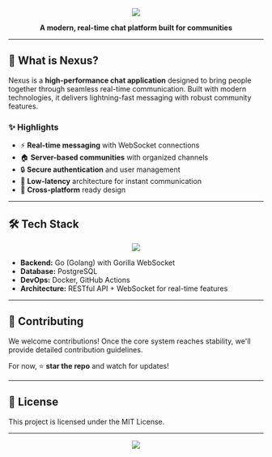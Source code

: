 <!-- Top Banner -->
<p align="center" style="margin-bottom:0;">
  <img src="https://capsule-render.vercel.app/api?type=waving&color=0:667eea,100:764ba2&height=220&section=header&text=Nexus&fontSize=75&fontColor=ffffff&width=100%"/>
</p>
<p align="center">
  <b>A modern, real-time chat platform built for communities</b>
</p>

---

## 🚀 What is Nexus?

Nexus is a **high-performance chat application** designed to bring people together through seamless real-time communication. Built with modern technologies, it delivers lightning-fast messaging with robust community features.

### ✨ Highlights

- ⚡ **Real-time messaging** with WebSocket connections
- 🏠 **Server-based communities** with organized channels
- 🔒 **Secure authentication** and user management
- 🎯 **Low-latency** architecture for instant communication
- 📱 **Cross-platform** ready design

---

## 🛠️ Tech Stack

<p align="center">
  <img src="https://skillicons.dev/icons?i=go,postgres,docker,githubactions&theme=dark" />
</p>

- **Backend:** Go (Golang) with Gorilla WebSocket
- **Database:** PostgreSQL
- **DevOps:** Docker, GitHub Actions
- **Architecture:** RESTful API + WebSocket for real-time features

---

## 🤝 Contributing

We welcome contributions! Once the core system reaches stability, we'll provide detailed contribution guidelines.

For now, ⭐ **star the repo** and watch for updates!

---

## 📄 License

This project is licensed under the MIT License.

---

<!-- Footer Banner -->
<p align="center" style="margin-top:0;">
  <img src="https://capsule-render.vercel.app/api?type=waving&color=0:764ba2,100:667eea&height=120&section=footer&width=100%"/>
</p>